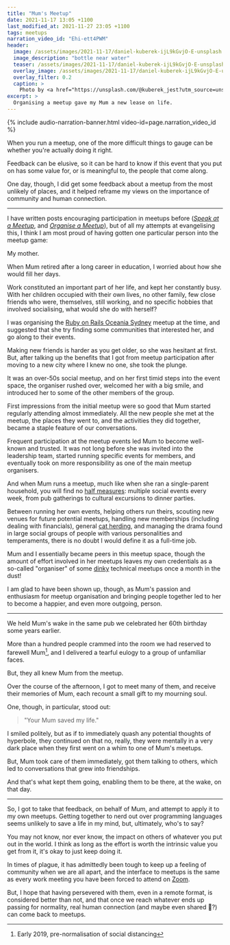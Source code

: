 ```yaml
---
title: "Mum's Meetup"
date: 2021-11-17 13:05 +1100
last_modified_at: 2021-11-27 23:05 +1100
tags: meetups
narration_video_id: "Ehi-ett4PWM"
header:
  image: /assets/images/2021-11-17/daniel-kuberek-ijL9kGvjO-E-unsplash.jpg
  image_description: "bottle near water"
  teaser: /assets/images/2021-11-17/daniel-kuberek-ijL9kGvjO-E-unsplash.jpg
  overlay_image: /assets/images/2021-11-17/daniel-kuberek-ijL9kGvjO-E-unsplash.jpg
  overlay_filter: 0.2
  caption: >
    Photo by <a href="https://unsplash.com/@kuberek_jest?utm_source=unsplash&utm_medium=referral&utm_content=creditCopyText">Daniel Kuberek</a> on <a href="https://unsplash.com/s/photos/adelaide?utm_source=unsplash&utm_medium=referral&utm_content=creditCopyText">Unsplash</a>
excerpt: >
  Organising a meetup gave my Mum a new lease on life.
---
```


{% include audio-narration-banner.html video-id=page.narration_video_id %}

When you run a meetup, one of the more difficult things to gauge can be whether
you're actually doing it right.

Feedback can be elusive, so it can be hard to know if this event that you put on
has some value for, or is meaningful to, the people that come along.

One day, though, I did get some feedback about a meetup from the most unlikely
of places, and it helped reframe my views on the importance of community and
human connection.

---

I have written posts encouraging participation in meetups before
(_[Speak at a Meetup][]_, and _[Organise a Meetup][]_), but of all my
attempts at evangelising this, I think I am most proud of having gotten one
particular person into the meetup game:

My mother.

When Mum retired after a long career in education, I worried about how she would
fill her days.

Work constituted an important part of her life, and kept her constantly busy.
With her children occupied with their own lives, no other family, few close
friends who were, themselves, still working, and no specific hobbies that
involved socialising, what would she do with herself?

I was organising the [Ruby on Rails Oceania Sydney][] meetup at the time, and
suggested that she try finding some communities that interested her, and go
along to their events.

Making new friends is harder as you get older, so she was hesitant at first.
But, after talking up the benefits that I got from meetup participation after
moving to a new city where I knew no one, she took the plunge.

It was an over-50s social meetup, and on her first timid steps into the event
space, the organiser rushed over, welcomed her with a big smile, and introduced
her to some of the other members of the group.

First impressions from the initial meetup were so good that Mum started
regularly attending almost immediately. All the new people she met at the
meetup, the places they went to, and the activities they did together, became a
staple feature of our conversations.

Frequent participation at the meetup events led Mum to become well-known and
trusted. It was not long before she was invited into the leadership team,
started running specific events for members, and eventually took on more
responsibility as one of the main meetup organisers.

And when Mum runs a meetup, much like when she ran a single-parent household,
you will find no [half measures][]: multiple social events every week, from pub
gatherings to cultural excursions to dinner parties.

Between running her own events, helping others run theirs, scouting new venues
for future potential meetups, handling new memberships (including dealing with
financials), general [cat herding][], and managing the drama found in large
social groups of people with various personalities and temperaments, there
is no doubt I would define it as a full-time job.

Mum and I essentially became peers in this meetup space, though the amount of
effort involved in her meetups leaves my own credentials as a so-called
"organiser" of some [dinky][] technical meetups once a month in the dust!

I am glad to have been shown up, though, as Mum's passion and enthusiasm for
meetup organisation and bringing people together led to her to become a happier,
and even more outgoing, person.

---

We held Mum's wake in the same pub we celebrated her 60th birthday some years
earlier.

More than a hundred people crammed into the room we had reserved to farewell
Mum[^1], and I delivered a tearful eulogy to a group of unfamiliar faces.

But, they all knew Mum from the meetup.

Over the course of the afternoon, I got to meet many of them, and receive their
memories of Mum, each recount a small gift to my mourning soul.

One, though, in particular, stood out:

> "Your Mum saved my life."

I smiled politely, but as if to immediately quash any potential thoughts of
hyperbole, they continued on that no, really, they were mentally in a very dark
place when they first went on a whim to one of Mum's meetups.

But, Mum took care of them immediately, got them talking to others, which led to
conversations that grew into friendships.

And that's what kept them going, enabling them to be there, at the wake, on that
day.

---

So, I got to take that feedback, on behalf of Mum, and attempt to apply it to my
own meetups. Getting together to nerd out over programming languages seems
unlikely to save a life in my mind, but, ultimately, who's to say?

You may not know, nor ever know, the impact on others of whatever you put out in
the world. I think as long as the effort is worth the intrinsic value you get
from it, it's okay to just keep doing it.

In times of plague, it has admittedly been tough to keep up a feeling of
community when we are all apart, and the interface to meetups is the same as
every work meeting you have been forced to attend on [Zoom][].

But, I hope that having persevered with them, even in a remote format, is
considered better than not, and that once we reach whatever ends up passing for
normality, real human connection (and maybe even shared :pizza:?) can come back
to meetups.

[^1]: Early 2019, pre-normalisation of social distancing

[cat herding]: https://en.wiktionary.org/wiki/herd_cats
[dinky]: https://www.merriam-webster.com/dictionary/dinky
[half measures]: https://www.merriam-webster.com/dictionary/half%20measure
[Speak at a Meetup]: https://www.paulfioravanti.com/blog/speak-at-meetups/
[Organise a Meetup]: https://www.paulfioravanti.com/blog/organise-meetups/
[Ruby on Rails Oceania Sydney]: https://www.meetup.com/en-AU/Ruby-On-Rails-Oceania-Sydney
[Zoom]: https://zoom.us/
